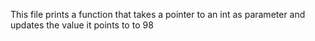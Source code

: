 This file prints a function that takes a pointer to an int as parameter and updates the value it points to to 98
